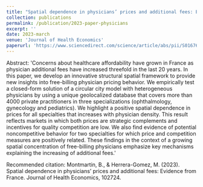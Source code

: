 ```yaml
---
title: "Spatial dependence in physicians’ prices and additional fees: Evidence from France"
collection: publications
permalink: /publication/2023-paper-physicians
excerpt: ''
date: 2023-march
venue: 'Journal of Health Economics'
paperurl: 'https://www.sciencedirect.com/science/article/abs/pii/S0167629623000012'
---
```

Abstract: 'Concerns about healthcare affordability have grown in France as physician additional fees have increased threefold in the last 20 years. In this paper, we develop an innovative structural spatial framework to provide new insights into free-billing physician pricing behavior. We empirically test a closed-form solution of a circular city model with heterogeneous physicians by using a unique geolocalized database that covers more than 4000 private practitioners in three specializations (ophthalmology, gynecology and pediatrics). We highlight a positive spatial dependence in prices for all specialties that increases with physician density. This result reflects markets in which both prices are strategic complements and incentives for quality competition are low. We also find evidence of potential noncompetitive behavior for two specialties for which price and competition measures are positively related. These findings in the context of a growing spatial concentration of free-billing physicians emphasize key mechanisms explaining the increasing of additional fees.'

Recommended citation: Montmartin, B., & Herrera-Gomez, M. (2023). Spatial dependence in physicians’ prices and additional fees: Evidence from France. Journal of Health Economics, 102724.
